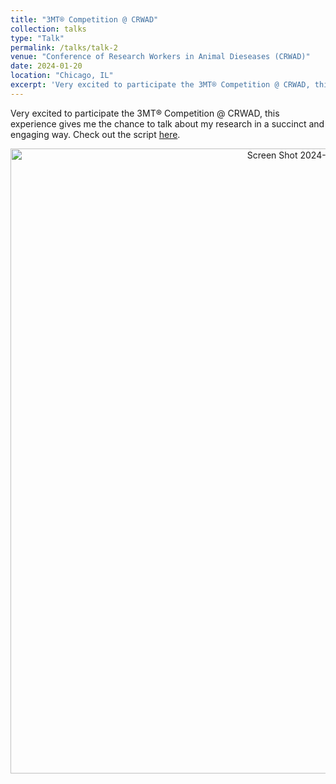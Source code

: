 ```yaml
---
title: "3MT® Competition @ CRWAD"
collection: talks
type: "Talk"
permalink: /talks/talk-2
venue: "Conference of Research Workers in Animal Dieseases (CRWAD)"
date: 2024-01-20
location: "Chicago, IL"
excerpt: 'Very excited to participate the 3MT® Competition @ CRWAD, this experience gives me the chance to talk about my research in a succinct and engaging way '
---
```


Very excited to participate the 3MT® Competition @ CRWAD, this experience gives me the chance to talk about my research in a succinct and engaging way. Check out the script [here](https://ostatemailokstate-my.sharepoint.com/:w:/r/personal/jing_liu12_okstate_edu/Documents/3MT_final.docx?d=wc2c43645263f4398955ff112972396f5&csf=1&web=1&e=RDscPM).
<p align="center">
<img width="1000" alt="Screen Shot 2024-02-21 at 9 41 08 AM" src="https://github.com/jingliu92/jingliu.github.io/assets/100873921/f24a4bef-b0a8-48cd-8710-fc445ba491dd">
</p>
